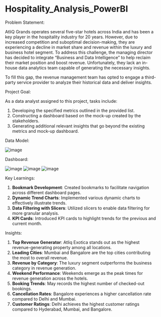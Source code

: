 # Hospitality_Analysis_PowerBI

Problem Statement:

AtliQ Grands operates several five-star hotels across India and has been a key player in the hospitality industry for 20 years. However, due to increased competition and suboptimal decision-making, they are experiencing a decline in market share and revenue within the luxury and business hotel segment. To address this challenge, the managing director has decided to integrate “Business and Data Intelligence” to help reclaim their market position and boost revenue. Unfortunately, they lack an in-house data analytics team capable of generating the necessary insights.

To fill this gap, the revenue management team has opted to engage a third-party service provider to analyze their historical data and deliver insights.

Project Goal:

As a data analyst assigned to this project, tasks include:

1. Developing the specified metrics outlined in the provided list.
2. Constructing a dashboard based on the mock-up created by the stakeholders.
3. Generating additional relevant insights that go beyond the existing metrics and mock-up dashboard.

Data Model:

![image](https://github.com/user-attachments/assets/a57f64bc-6f03-4894-b3ba-67aa9fd9d2c8)

Dashboard:

![image](https://github.com/user-attachments/assets/06af90f0-8fd9-4b09-8ef2-922c8f3b23a8)
![image](https://github.com/user-attachments/assets/6b68ed78-da57-462a-8fe4-a13b822dbd7e)
![image](https://github.com/user-attachments/assets/6b7417ff-acf7-43fb-9c8b-52567eccb11f)

Key Learnings:

1. **Bookmark Development**: Created bookmarks to facilitate navigation across different dashboard pages.
2. **Dynamic Trend Charts**: Implemented various dynamic charts to effectively illustrate trends.
3. **Data Filtering with Slicers**: Utilized slicers to enable data filtering for more granular analysis.
4. **KPI Cards**: Introduced KPI cards to highlight trends for the previous and current month.

Insights:

1. **Top Revenue Generator**: Atliq Exotica stands out as the highest revenue-generating property among all locations.
2. **Leading Cities**: Mumbai and Bangalore are the top cities contributing the most to overall revenue.
3. **Revenue by Category**: The luxury segment outperforms the business category in revenue generation.
4. **Weekend Performance**: Weekends emerge as the peak times for revenue generation across the hotels.
5. **Booking Trends**: May records the highest number of checked-out bookings.
6. **Cancellation Rates**: Bangalore experiences a higher cancellation rate compared to Delhi and Mumbai.
7. **Customer Ratings**: Delhi achieves the highest customer ratings compared to Hyderabad, Mumbai, and Bangalore.

